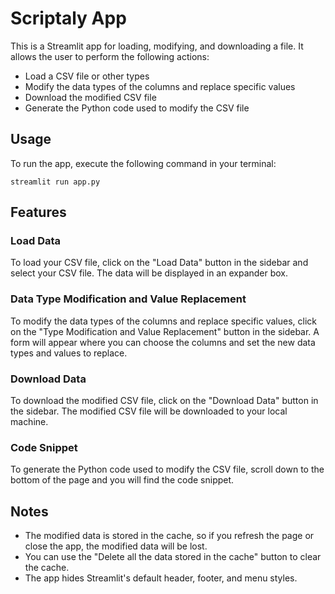 
# Scriptaly App

This is a Streamlit app for loading, modifying, and downloading a file. It allows the user to perform the following actions:
- Load a CSV file or other types 
- Modify the data types of the columns and replace specific values
- Download the modified CSV file
- Generate the Python code used to modify the CSV file

## Usage

To run the app, execute the following command in your terminal:

```streamlit run app.py```

## Features

### Load Data

To load your CSV file, click on the "Load Data" button in the sidebar and select your CSV file. The data will be displayed in an expander box.

### Data Type Modification and Value Replacement

To modify the data types of the columns and replace specific values, click on the "Type Modification and Value Replacement" button in the sidebar. A form will appear where you can choose the columns and set the new data types and values to replace.

### Download Data

To download the modified CSV file, click on the "Download Data" button in the sidebar. The modified CSV file will be downloaded to your local machine.

### Code Snippet

To generate the Python code used to modify the CSV file, scroll down to the bottom of the page and you will find the code snippet.

## Notes

- The modified data is stored in the cache, so if you refresh the page or close the app, the modified data will be lost.
- You can use the "Delete all the data stored in the cache" button to clear the cache.
- The app hides Streamlit's default header, footer, and menu styles.

